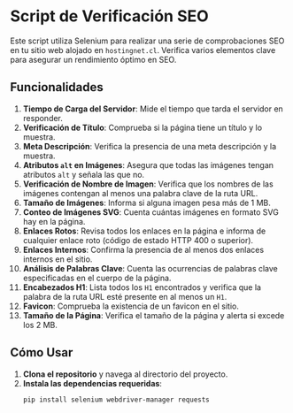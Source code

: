 # Script de Verificación SEO

Este script utiliza Selenium para realizar una serie de comprobaciones SEO en tu sitio web alojado en `hostingnet.cl`. Verifica varios elementos clave para asegurar un rendimiento óptimo en SEO.

## Funcionalidades

1. **Tiempo de Carga del Servidor**: Mide el tiempo que tarda el servidor en responder.
2. **Verificación de Título**: Comprueba si la página tiene un título y lo muestra.
3. **Meta Descripción**: Verifica la presencia de una meta descripción y la muestra.
4. **Atributos `alt` en Imágenes**: Asegura que todas las imágenes tengan atributos `alt` y señala las que no.
5. **Verificación de Nombre de Imagen**: Verifica que los nombres de las imágenes contengan al menos una palabra clave de la ruta URL.
6. **Tamaño de Imágenes**: Informa si alguna imagen pesa más de 1 MB.
7. **Conteo de Imágenes SVG**: Cuenta cuántas imágenes en formato SVG hay en la página.
8. **Enlaces Rotos**: Revisa todos los enlaces en la página e informa de cualquier enlace roto (código de estado HTTP 400 o superior).
9. **Enlaces Internos**: Confirma la presencia de al menos dos enlaces internos en el sitio.
10. **Análisis de Palabras Clave**: Cuenta las ocurrencias de palabras clave especificadas en el cuerpo de la página.
11. **Encabezados H1**: Lista todos los `H1` encontrados y verifica que la palabra de la ruta URL esté presente en al menos un `H1`.
12. **Favicon**: Comprueba la existencia de un favicon en el sitio.
13. **Tamaño de la Página**: Verifica el tamaño de la página y alerta si excede los 2 MB.

## Cómo Usar

1. **Clona el repositorio** y navega al directorio del proyecto.
2. **Instala las dependencias requeridas**:
   ```bash
   pip install selenium webdriver-manager requests
